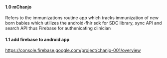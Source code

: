 #### 1.0 mChanjo
Refers to the immunizations routine app which tracks immunization of new born babies which utilizes the android-fhir sdk for SDC library, sync API and search API thus Firebase for authenicating clinician 

#### 1.1 add firebase to android app
https://console.firebase.google.com/project/chanjo-001/overview
